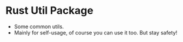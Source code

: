 # Rust Util Package
- Some common utils.
- Mainly for self-usage, of course you can use it too. But stay safety!
